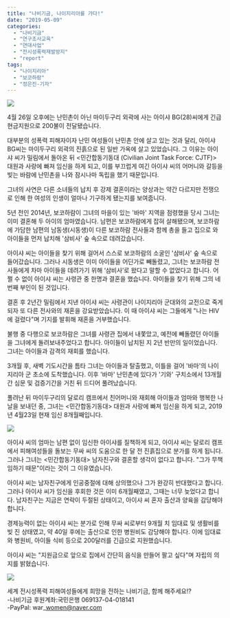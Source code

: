 ```yaml
---
title: "나비기금, 나이지리아를 가다!"
date: "2019-05-09"
categories: 
  - "나비기금"
  - "연구조사교육"
  - "연대사업"
  - "전시성폭력재발방지"
  - "report"
tags: 
  - "나이지리아"
  - "보코하람"
  - "정은진-기자"
---
```


![](https://r2.womenandwar.net/2019/05/photo_2019-05-03_17-30-02.jpg)

4월 26일 오후에는 난민촌이 아닌 마이두구리 외곽에 사는 아이샤 BG(28)씨에게 긴급 현금지원으로 200불이 전달됐습니다.

대부분의 성폭력 피해자이자 난민 여성들이 난민촌 안에 살고 있는 것과 달리, 아이샤 BG씨는 마이두구리 외곽의 진흙으로 된 일반 가옥에 살고 있었습니다. 그 이유는 아이샤 씨가 밀림에서 돌아온 뒤 <민간합동기동대 (Civilian Joint Task Force: CJTF)> 대원과 사랑에 빠져 임신을 하게 되고, 이를 부끄럽게 여긴 아이샤 씨의 어머니와 갈등을 빚는 바람에 난민촌을 나와 잠시나마 독립을 했기 때문입니다.

그녀의 사연은 다른 소녀들의 납치 후 강제 결혼이라는 양상과는 약간 다르지만 전쟁으로 인해 한 여성의 인생이 얼마나 기구하게 됐는지를 보여줍니다.

5년 전인 2014년, 보코하람이 그녀의 마을이 있는 '바마' 지역을 점령했을 당시 그녀는 이미 결혼해 두 아이의 엄마였습니다. 남편은 보코하람에게 잡혀 살해됐으며, 보코하람에 가담한 남편의 남동생(시동생)이 다른 보코하람 전사들과 함께 총을 들고 집으로 와 아이들을 먼저 납치해 '삼비사' 숲 속으로 데려갔습니다.

아이샤 씨는 아이들을 찾기 위해 걸어서 스스로 보코하람의 소굴인 '삼비사' 숲 속으로 들어갔습니다. 그러나 시동생은 이미 아이들을 어딘가로 빼돌렸고, 그녀는 보코하람 전사들에게 차마 아이들을 데려가기 위해 ‘삼비사’로 왔다고 말할 수 없었다고 합니다. 어쩔 수 없이 아이샤 씨는 사령관 중 한명과 결혼을 했습니다. 아이들을 찾기 위해 그의 네 번째 부인이 된 것입니다.

결혼 후 2년간 밀림에서 지낸 아이샤 씨는 사령관이 나이지리아 군대와의 교전으로 죽게 되자 또 다른 전사와의 재혼을 강요받았습니다. 이 때 아이샤 씨는 그들에게 "나는 HIV에 걸렸다"며 기지를 발휘해 재혼을 거부했습니다.

불행 중 다행으로 보코하람은 그녀를 사령관 집에서 내쫓았고, 예전에 빼돌렸던 아이들을 그녀에게 돌려보내주었다고 합니다. 아이들이 납치된 지 2년 반만의 일이었습니다. 그녀는 아이들과 감격의 재회를 했습니다.

3개월 후, 새벽 기도시간을 틈타 그녀는 아이들과 탈출했고, 이틀을 걸어 '바마'의 나이지리아 군 초소에 도착했습니다. 이후 '바마' 난민촌에 있다가 '기와' 구치소에서 13개월간 심문 및 검증기간을 거친 뒤 드디어 풀려났습니다.

풀려난 뒤 마이두구리의 달로리 캠프에서 친어머니와 재회해 아이들과 엄마와 행복한 나날을 보내던 중, 그녀는 <민간합동기동대> 대원과 사랑에 빠져 임신을 하게 되고, 2019년 4월23일 현재 임신 8개월째입니다.

![](https://r2.womenandwar.net/2019/05/photo_2019-05-03_17-30-03.jpg)

아이샤 씨의 엄마는 남편 없이 임신한 아이샤를 질책하게 되고, 아이샤 씨는 달로리 캠프에서 피해여성들을 돌보는 무싸 씨의 도움으로 한 달 전 진흙집으로 분가를 하게 됩니다. 그러나 그녀는 <민간합동기동대> 남자친구와 결혼할 생각이 없다고 합니다. "그가 무책임하기 때문"이라는 것이 그 이유였습니다.

아이샤 씨는 남자친구에게 인공중절에 대해 상의했으나 그가 완강히 반대했다고 합니다. 그러나 아이샤 씨가 임신을 후회한 것은 이미 6개월째였고, 그때는 너무 늦었다고 합니다. 남자친구는 지금은 연락이 두절된 상태이고, 아이샤 씨 혼자 출산과 양육을 감당해야 합니다.

경제능력이 없는 아이샤 씨는 분가로 인해 무싸 씨로부터 9개월 치 임대료 및 생활비를 빚 진 상태였고, 약 40일 후에는 출산으로 인한 병원비도 감당해야 합니다. 이에 임대료와 병원비, 아이들 식비 등으로 200달러를 긴급으로 지원했습니다.

아이샤 씨는 "지원금으로 앞으로 집에서 간단히 음식을 만들어 팔고 싶다"며 자립의 의지를 밝혔습니다.

![](https://r2.womenandwar.net/2019/05/photo_2019-05-03_17-30-05.jpg)

세계 전시성폭력 피해여성들에게 희망을 전하는 나비기금, 함께 해주세요!?  
\-나비기금 후원계좌:국민은행 069137-04-018141  
\-PayPal: war\_women@naver.com
